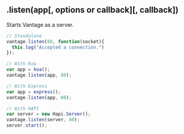 ## .listen(app\[, options or callback\]\[, callback\])

Starts Vantage as a server. 

```js
// Standalone
vantage.listen(80, function(socket){
  this.log("Accepted a connection.")
});

// With Koa
var app = koa();
vantage.listen(app, 80);

// With Express
var app = express();
vantage.listen(app, 80);

// With HAPI
var server = new Hapi.Server();
vantage.listen(server, 80);
server.start();
```

